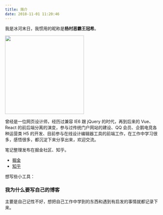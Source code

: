 ```yaml
---
title: 简介
date: 2018-11-01 11:20:46
---
```


我是冰河末日，我惯用的昵称是**杨村恶霸王冠希**。

<img style="height:auto;" alt="" width="260" height="260"  src="https://img.zcool.cn/community/04e8d4591a86dbb5b3086ed471bf2d.jpg">

曾经是一位网页设计师，经历过兼容 IE6 跟 jQuery 的时代，再到后来的 Vue、React 的前后端分离的演变，参与过传统门户网站的建设、QQ 会员、企鹅电竞各种运营类 H5 的开发、目前参与在线设计编辑器工具的前端工作，在工作中学习很多，感悟很多，都沉淀下来分享出来，欢迎交流。

笔记整理发布在掘金社区、知乎。

- [掘金](https://juejin.cn/user/26044007449390)
- [知乎](https://www.zhihu.com/people/liao-jun-hao-15-42)

想写些小工具：

### 我为什么要写自己的博客

主要是自己记性不好，想把自己工作中学到的东西和遇到有启发的事情就都记录下来。

